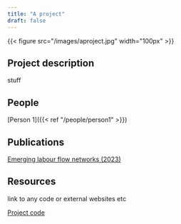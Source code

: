 ```yaml
---
title: "A project"
draft: false
---
```


{{< figure src="/images/aproject.jpg" width="100px" >}}

## Project description

stuff

## People

[Person 1]({{< ref "/people/person1" >}}) 

## Publications

[Emerging labour flow networks (2023)](https://arxiv.org/abs/2301.07979)

## Resources

link to any code or external websites etc

[Project code](https://github.com/alan-turing-institute/UK-LabourFlowNetwork-Model)
